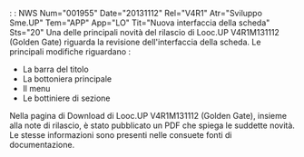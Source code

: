  :  : NWS Num="001955" Date="20131112" Rel="V4R1" Atr="Sviluppo Sme.UP" Tem="APP" App="LO" Tit="Nuova interfaccia della scheda" Sts="20"
Una delle principali novità del rilascio di Looc.UP V4R1M131112 (Golden Gate) riguarda la revisione
dell'interfaccia della scheda.
Le principali modifiche riguardano : 
- La barra del titolo
- La bottoniera principale
- Il menu
- Le bottiniere di sezione

Nella pagina di Download di Looc.UP V4R1M131112 (Golden Gate), insieme alla note di rilascio, è stato pubblicato un PDF che spiega le suddette novità.
Le stesse informazioni sono presenti nelle consuete fonti di documentazione.
